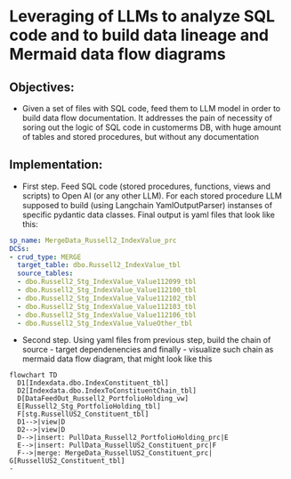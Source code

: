 # Leveraging of LLMs to analyze SQL code and to build data lineage and Mermaid data flow diagrams
## Objectives:
 - Given a set of files with SQL code, feed them to LLM model in order to build data flow documentation. 
It addresses the pain of necessity of soring out the logic of SQL code in customerms DB, with huge amount of tables and stored procedures, but without any documentation

## Implementation:
- First step. Feed SQL code (stored procedures, functions, views and scripts) to Open AI (or any other LLM). 
For each stored procedure  LLM supposed to build (using Langchain YamlOutputParser) instanses of specific pydantic data classes. Final output is yaml files that look like this:
```yaml
sp_name: MergeData_Russell2_IndexValue_prc
DCSs:
- crud_type: MERGE
  target_table: dbo.Russell2_IndexValue_tbl
  source_tables:
  - dbo.Russell2_Stg_IndexValue_Value112099_tbl
  - dbo.Russell2_Stg_IndexValue_Value112100_tbl
  - dbo.Russell2_Stg_IndexValue_Value112102_tbl
  - dbo.Russell2_Stg_IndexValue_Value112103_tbl
  - dbo.Russell2_Stg_IndexValue_Value112106_tbl
  - dbo.Russell2_Stg_IndexValue_ValueOther_tbl
```
- Second step. Using yaml files from previous step, build the chain of source - target dependenencies and finally - visualize such chain as mermaid data flow diagram, that might look like this
 ```mermaid
flowchart TD
   D1[Indexdata.dbo.IndexConstituent_tbl]
   D2[Indexdata.dbo.IndexToConstituentChain_tbl]
   D[DataFeedOut_Russell2_PortfolioHolding_vw]
   E[Russell2_Stg_PortfolioHolding_tbl]
   F[stg.RussellUS2_Constituent_tbl]
   D1-->|view|D
   D2-->|view|D
   D-->|insert: PullData_Russell2_PortfolioHolding_prc|E
   E-->|insert: PullData_RussellUS2_Constituent_prc|F
   F-->|merge: MergeData_RussellUS2_Constituent_prc| G[RussellUS2_Constituent_tbl]
- 
   
